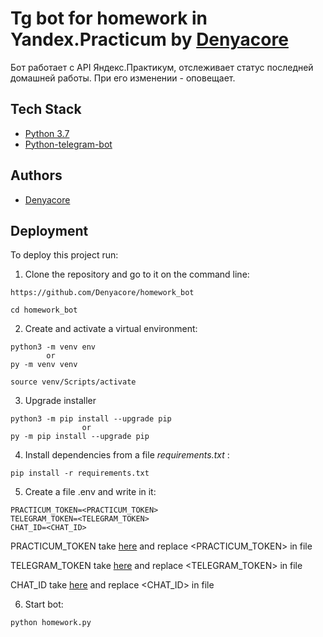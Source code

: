 # Tg bot for homework in Yandex.Practicum  by [Denyacore](https://github.com/Denyacore)

Бот работает с API Яндекс.Практикум, отслеживает статус последней домашней работы. При его изменении - оповещает.


## Tech Stack

- [Python 3.7](https://www.python.org/)
- [Python-telegram-bot](https://docs.python-telegram-bot.org/en/stable/)


## Authors

- [Denyacore](https://github.com/Denyacore)


## Deployment

To deploy this project run:

1. Clone the repository and go to it on the command line:

```
https://github.com/Denyacore/homework_bot
```

```
cd homework_bot
```

2. Create and activate a virtual environment:

```
python3 -m venv env
        or
py -m venv venv
```

```
source venv/Scripts/activate
```
3. Upgrade installer
```
python3 -m pip install --upgrade pip
                or
py -m pip install --upgrade pip
```

4. Install dependencies from a file *requirements.txt* :

```
pip install -r requirements.txt
```
5. Create a file .env and write in it:
```
PRACTICUM_TOKEN=<PRACTICUM_TOKEN>
TELEGRAM_TOKEN=<TELEGRAM_TOKEN>
CHAT_ID=<CHAT_ID>
```

 PRACTICUM_TOKEN take [here](https://oauth.yandex.ru/authorize?response_type=token&client_id=1d0b9dd4d652455a9eb710d450ff456a) and replace <PRACTICUM_TOKEN> in file

 TELEGRAM_TOKEN take [here](https://t.me/BotFather) and replace <TELEGRAM_TOKEN> in file

 CHAT_ID take [here](https://t.me/userinfobot) and replace <CHAT_ID> in file
 

6. Start bot:
```
python homework.py
```
